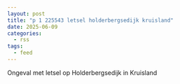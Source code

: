 ```yaml
---
layout: post
title: "p 1 225543 letsel holderbergsedijk kruisland"
date: 2025-06-09
categories: 
  - rss
tags: 
  - feed
---
```


Ongeval met letsel op Holderbergsedijk in Kruisland
